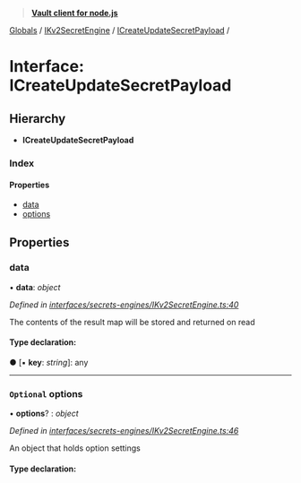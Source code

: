 > **[Vault client for node.js](../README.md)**

[Globals](../globals.md) / [IKv2SecretEngine](../modules/ikv2secretengine.md) / [ICreateUpdateSecretPayload](ikv2secretengine.icreateupdatesecretpayload.md) /

# Interface: ICreateUpdateSecretPayload

## Hierarchy

* **ICreateUpdateSecretPayload**

### Index

#### Properties

* [data](ikv2secretengine.icreateupdatesecretpayload.md#data)
* [options](ikv2secretengine.icreateupdatesecretpayload.md#optional-options)

## Properties

###  data

• **data**: *object*

*Defined in [interfaces/secrets-engines/IKv2SecretEngine.ts:40](https://github.com/theogravity/vault-tacular/blob/0b78a16/src/interfaces/secrets-engines/IKv2SecretEngine.ts#L40)*

The contents of the result map will be stored and returned on read

#### Type declaration:

● \[▪ **key**: *string*\]: any

___

### `Optional` options

• **options**? : *object*

*Defined in [interfaces/secrets-engines/IKv2SecretEngine.ts:46](https://github.com/theogravity/vault-tacular/blob/0b78a16/src/interfaces/secrets-engines/IKv2SecretEngine.ts#L46)*

An object that holds option settings

#### Type declaration:
